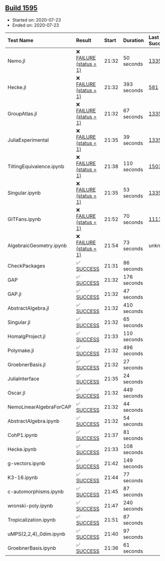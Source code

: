 ## [Build 1595](https://oscarci.mathematik.uni-kl.de/job/oscar-julia-1.4/1595/)

* Started on: 2020-07-23
* Ended on: 2020-07-23

| Test Name    | Result | Start | Duration | Last Success | First Failure |
|:-------------|:-------|:------|:---------|:-------------|:--------------|
| Nemo.jl | ❌ [FAILURE (status = 1)](https://oscarci.mathematik.uni-kl.de/job/oscar-julia-1.4/1595/artifact/logs/build-1595/Nemo.jl.log) | 21:32 | 50 seconds | [1335](https://oscarci.mathematik.uni-kl.de/job/oscar-julia-1.4/1335/) | [1336](https://oscarci.mathematik.uni-kl.de/job/oscar-julia-1.4/1336/) |
| Hecke.jl | ❌ [FAILURE (status = 1)](https://oscarci.mathematik.uni-kl.de/job/oscar-julia-1.4/1595/artifact/logs/build-1595/Hecke.jl.log) | 21:32 | 393 seconds | [581](https://oscarci.mathematik.uni-kl.de/job/oscar-julia-1.4/581/) | [582](https://oscarci.mathematik.uni-kl.de/job/oscar-julia-1.4/582/) |
| GroupAtlas.jl | ❌ [FAILURE (status = 1)](https://oscarci.mathematik.uni-kl.de/job/oscar-julia-1.4/1595/artifact/logs/build-1595/GroupAtlas.jl.log) | 21:32 | 67 seconds | [1335](https://oscarci.mathematik.uni-kl.de/job/oscar-julia-1.4/1335/) | [1336](https://oscarci.mathematik.uni-kl.de/job/oscar-julia-1.4/1336/) |
| JuliaExperimental | ❌ [FAILURE (status = 1)](https://oscarci.mathematik.uni-kl.de/job/oscar-julia-1.4/1595/artifact/logs/build-1595/JuliaExperimental.log) | 21:35 | 39 seconds | [1335](https://oscarci.mathematik.uni-kl.de/job/oscar-julia-1.4/1335/) | [1336](https://oscarci.mathematik.uni-kl.de/job/oscar-julia-1.4/1336/) |
| TiltingEquivalence.ipynb | ❌ [FAILURE (status = 1)](https://oscarci.mathematik.uni-kl.de/job/oscar-julia-1.4/1595/artifact/logs/build-1595/TiltingEquivalence.ipynb.log) | 21:38 | 110 seconds | [1503](https://oscarci.mathematik.uni-kl.de/job/oscar-julia-1.4/1503/) | [1504](https://oscarci.mathematik.uni-kl.de/job/oscar-julia-1.4/1504/) |
| Singular.ipynb | ❌ [FAILURE (status = 1)](https://oscarci.mathematik.uni-kl.de/job/oscar-julia-1.4/1595/artifact/logs/build-1595/Singular.ipynb.log) | 21:35 | 53 seconds | [1335](https://oscarci.mathematik.uni-kl.de/job/oscar-julia-1.4/1335/) | [1336](https://oscarci.mathematik.uni-kl.de/job/oscar-julia-1.4/1336/) |
| GITFans.ipynb | ❌ [FAILURE (status = 1)](https://oscarci.mathematik.uni-kl.de/job/oscar-julia-1.4/1595/artifact/logs/build-1595/GITFans.ipynb.log) | 21:52 | 70 seconds | [1111](https://oscarci.mathematik.uni-kl.de/job/oscar-julia-1.4/1111/) | [1112](https://oscarci.mathematik.uni-kl.de/job/oscar-julia-1.4/1112/) |
| AlgebraicGeometry.ipynb | ❌ [FAILURE (status = 1)](https://oscarci.mathematik.uni-kl.de/job/oscar-julia-1.4/1595/artifact/logs/build-1595/AlgebraicGeometry.ipynb.log) | 21:54 | 73 seconds | unknown | unknown |
| CheckPackages | ✅ [SUCCESS](https://oscarci.mathematik.uni-kl.de/job/oscar-julia-1.4/1595/artifact/logs/build-1595/CheckPackages.log) | 21:31 | 86 seconds |  |  |
| GAP | ✅ [SUCCESS](https://oscarci.mathematik.uni-kl.de/job/oscar-julia-1.4/1595/artifact/logs/build-1595/GAP.log) | 21:32 | 176 seconds |  |  |
| GAP.jl | ✅ [SUCCESS](https://oscarci.mathematik.uni-kl.de/job/oscar-julia-1.4/1595/artifact/logs/build-1595/GAP.jl.log) | 21:32 | 47 seconds |  |  |
| AbstractAlgebra.jl | ✅ [SUCCESS](https://oscarci.mathematik.uni-kl.de/job/oscar-julia-1.4/1595/artifact/logs/build-1595/AbstractAlgebra.jl.log) | 21:32 | 410 seconds |  |  |
| Singular.jl | ✅ [SUCCESS](https://oscarci.mathematik.uni-kl.de/job/oscar-julia-1.4/1595/artifact/logs/build-1595/Singular.jl.log) | 21:32 | 65 seconds |  |  |
| HomalgProject.jl | ✅ [SUCCESS](https://oscarci.mathematik.uni-kl.de/job/oscar-julia-1.4/1595/artifact/logs/build-1595/HomalgProject.jl.log) | 21:33 | 110 seconds |  |  |
| Polymake.jl | ✅ [SUCCESS](https://oscarci.mathematik.uni-kl.de/job/oscar-julia-1.4/1595/artifact/logs/build-1595/Polymake.jl.log) | 21:32 | 496 seconds |  |  |
| GroebnerBasis.jl | ✅ [SUCCESS](https://oscarci.mathematik.uni-kl.de/job/oscar-julia-1.4/1595/artifact/logs/build-1595/GroebnerBasis.jl.log) | 21:32 | 27 seconds |  |  |
| JuliaInterface | ✅ [SUCCESS](https://oscarci.mathematik.uni-kl.de/job/oscar-julia-1.4/1595/artifact/logs/build-1595/JuliaInterface.log) | 21:35 | 24 seconds |  |  |
| Oscar.jl | ✅ [SUCCESS](https://oscarci.mathematik.uni-kl.de/job/oscar-julia-1.4/1595/artifact/logs/build-1595/Oscar.jl.log) | 21:32 | 449 seconds |  |  |
| NemoLinearAlgebraForCAP | ✅ [SUCCESS](https://oscarci.mathematik.uni-kl.de/job/oscar-julia-1.4/1595/artifact/logs/build-1595/NemoLinearAlgebraForCAP.log) | 21:32 | 44 seconds |  |  |
| AbstractAlgebra.ipynb | ✅ [SUCCESS](https://oscarci.mathematik.uni-kl.de/job/oscar-julia-1.4/1595/artifact/logs/build-1595/AbstractAlgebra.ipynb.log) | 21:32 | 54 seconds |  |  |
| CohP1.ipynb | ✅ [SUCCESS](https://oscarci.mathematik.uni-kl.de/job/oscar-julia-1.4/1595/artifact/logs/build-1595/CohP1.ipynb.log) | 21:37 | 81 seconds |  |  |
| Hecke.ipynb | ✅ [SUCCESS](https://oscarci.mathematik.uni-kl.de/job/oscar-julia-1.4/1595/artifact/logs/build-1595/Hecke.ipynb.log) | 21:33 | 108 seconds |  |  |
| g-vectors.ipynb | ✅ [SUCCESS](https://oscarci.mathematik.uni-kl.de/job/oscar-julia-1.4/1595/artifact/logs/build-1595/g-vectors.ipynb.log) | 21:42 | 149 seconds |  |  |
| K3-16.ipynb | ✅ [SUCCESS](https://oscarci.mathematik.uni-kl.de/job/oscar-julia-1.4/1595/artifact/logs/build-1595/K3-16.ipynb.log) | 21:44 | 77 seconds |  |  |
| c-automorphisms.ipynb | ✅ [SUCCESS](https://oscarci.mathematik.uni-kl.de/job/oscar-julia-1.4/1595/artifact/logs/build-1595/c-automorphisms.ipynb.log) | 21:45 | 87 seconds |  |  |
| wronski-poly.ipynb | ✅ [SUCCESS](https://oscarci.mathematik.uni-kl.de/job/oscar-julia-1.4/1595/artifact/logs/build-1595/wronski-poly.ipynb.log) | 21:47 | 240 seconds |  |  |
| Tropicalization.ipynb | ✅ [SUCCESS](https://oscarci.mathematik.uni-kl.de/job/oscar-julia-1.4/1595/artifact/logs/build-1595/Tropicalization.ipynb.log) | 21:51 | 87 seconds |  |  |
| uMPS(2,2,4)_0dim.ipynb | ✅ [SUCCESS](https://oscarci.mathematik.uni-kl.de/job/oscar-julia-1.4/1595/artifact/logs/build-1595/uMPS-2-2-4-_0dim.ipynb.log) | 21:40 | 97 seconds |  |  |
| GroebnerBasis.ipynb | ✅ [SUCCESS](https://oscarci.mathematik.uni-kl.de/job/oscar-julia-1.4/1595/artifact/logs/build-1595/GroebnerBasis.ipynb.log) | 21:36 | 61 seconds |  |  |
